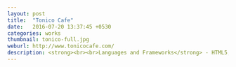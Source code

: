 ```yaml
---
layout: post
title:  "Tonico Cafe"
date:   2016-07-20 13:37:45 +0530
categories: works
thumbnail: tonico-full.jpg
weburl: http://www.tonicocafe.com/
description: <strong><br><br>Languages and Frameworks</strong> - HTML5, CSS3, Bootstrap, Javascript, Jquery.<br><br><strong>Tools Used</strong> - Photoshop, Illustrator, Sublimetext.
---
```

